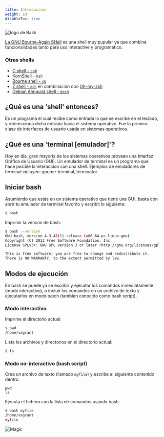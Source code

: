 ```yaml
---
title: Introducción
weight: 10
disableToc: true
---
```


![logo de Bash](/bash-notes/en/basics/introduction/images/bash-logo-web.png)

[La GNU Bourne-Again SHell](https://www.gnu.org/software/bash/) es una shell muy pupular ya que combina funcionalidades tanto para uso interactive y programático.

### Otras shells
* [C shell - `csh`](https://en.wikipedia.org/wiki/C_shell)
* [KornShell - `ksh`](https://en.wikipedia.org/wiki/KornShell)
* [Bourne shell - `sh`](https://en.wikipedia.org/wiki/Bourne_shell)
* [Z shell - `zsh`](https://en.wikipedia.org/wiki/Z_shell) en combinación con [Oh-my-zsh](https://ohmyz.sh/)
* [Debian Almquist shell - `dash`](https://en.wikipedia.org/wiki/Almquist_shell)


## ¿Qué es una 'shell' entonces?
Es un programa el cual recibe como entrada lo que se escribe en el teclado, y redirecciona dicha entrada hacia el sistema operativo. Fue la primera clase de interfaces de usuario usada en sistemas operativos.

## ¿Qué es una 'terminal [emulador]'?
Hoy en día, gran mayoria de los sistemas operativos proveen una Interfaz Gráfica de Usuario (GUI). Un emulador de terminal es un programa que hace posible la interaccion con una shell. Ejemplos de emuladores de terminal incluyen: gnome-terminal, terminator.

## Iniciar bash

Asumiendo que estás en un sistema operativo que tiene una GUI, basta con abrir tu emulador de terminal favorito y escribit lo siguiente:
```bash
$ bash
```

Imprimir la versión de bash:
```bash
$ bash --version
GNU bash, version 4.3.48(1)-release (x86_64-pc-linux-gnu)
Copyright (C) 2013 Free Software Foundation, Inc.
License GPLv3+: GNU GPL version 3 or later <http://gnu.org/licenses/gpl.html>

This is free software; you are free to change and redistribute it.
There is NO WARRANTY, to the extent permitted by law.
```

## Modos de ejecución

En bash se puede ya se  escribir y ejecutar los comandos inmediatamente (modo interactivo), o incluir los comandos en un archivo de texto y ejecutarlos en modo batch (tambien conocido como bash script).


### Modo interactivo

Imprime el directorio actual:
```bash
$ pwd
/home/vagrant
```
Lista los archivos y directorios en el directorio actual:
```bash
$ ls
```

### Modo no-interactivo (bash script)

Crea un archivo de texto (llamado `myfile`) y escribe el siguiente contenido dentro:
```
pwd
ls
```

Ejecuta el fichero con la lista de comandos usando bash
```bash
$ bash myfile 
/home/vagrant
myfile
```

![Magic](/bash-notes/en/basics/introduction/images/magic.gif?classes=shadow)
